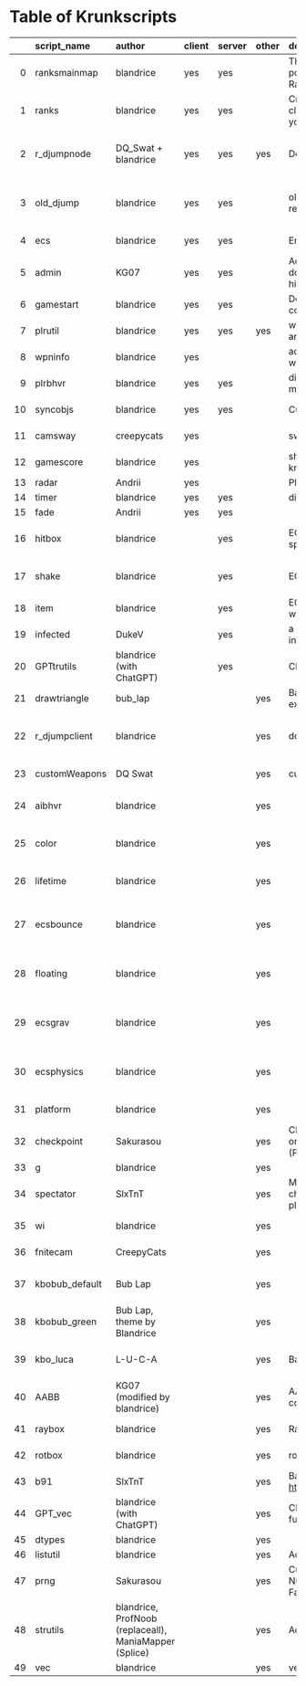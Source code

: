 # Table of Krunkscripts
|    | script_name    | author                                                 | client   | server   | other   | description                                                                                                         | link                                                                                  | category   | path                                                                                                        | tags                                                                        |
|---:|:---------------|:-------------------------------------------------------|:---------|:---------|:--------|:--------------------------------------------------------------------------------------------------------------------|:--------------------------------------------------------------------------------------|:-----------|:------------------------------------------------------------------------------------------------------------|:----------------------------------------------------------------------------|
|  0 | ranksmainmap   | blandrice                                              | yes      | yes      |         | This is a shareable script to display popular Krunker Commmunity Clans Ranks in-game.                               | https://github.com/blandrice/krunkerClansPlus                                         | database   | https://github.com/blandrice/blandlibs/tree/master/libs/database/clansrank                                  | ["'database'", " 'clansrank'"]                                              |
|  1 | ranks          | blandrice                                              | yes      | yes      |         | Create a map in Krunker and copy the client & server scripts from this github to your new map.                      | https://github.com/blandrice/krunkerClansPlus                                         | database   | https://github.com/blandrice/blandlibs/tree/master/libs/database/clansrank                                  | ["'database'", " 'clansrank'"]                                              |
|  2 | r_djumpnode    | DQ_Swat + blandrice                                    | yes      | yes      | yes     | Doublejump with crystals                                                                                            |                                                                                       | game       | https://github.com/blandrice/blandlibs/tree/master/libs/game/custommovement/doublejump/djregistersync_nodes | ["'game'", " 'custommovement'", " 'doublejump'", " 'djregistersync_nodes'"] |
|  3 | old_djump      | blandrice                                              | yes      | yes      |         | old doublejump by blandrice before registersync was introduced.                                                     |                                                                                       | game       | https://github.com/blandrice/blandlibs/tree/master/libs/game/custommovement/doublejump/dj_oldsync           | ["'game'", " 'custommovement'", " 'doublejump'", " 'dj_oldsync'"]           |
|  4 | ecs            | blandrice                                              | yes      | yes      |         | Entity Component System                                                                                             |                                                                                       | game       | https://github.com/blandrice/blandlibs/tree/master/libs/game/ECS/system                                     | ["'game'", " 'ECS'", " 'system'"]                                           |
|  5 | admin          | KG07                                                   | yes      | yes      |         | Admin system code: for map makers who doesn’t know or know a bit of scripting to hire some moderators into your map | https://github.com/KG07/admin_system_version1                                         | gameutil   | https://github.com/blandrice/blandlibs/tree/master/libs/gameutil/admin                                      | ["'gameutil'", " 'admin'"]                                                  |
|  6 | gamestart      | blandrice                                              | yes      | yes      |         | Detect game start in a map with a countdown.                                                                        |                                                                                       | gameutil   | https://github.com/blandrice/blandlibs/tree/master/libs/gameutil/gamestart                                  | ["'gameutil'", " 'gamestart'"]                                              |
|  7 | plrutil        | blandrice                                              | yes      | yes      | yes     | workaround to check how many players are spawned in                                                                 |                                                                                       | gameutil   | https://github.com/blandrice/blandlibs/tree/master/libs/gameutil/plrutil                                    | ["'gameutil'", " 'plrutil'"]                                                |
|  8 | wpninfo        | blandrice                                              | yes      |          |         | adds additional CLASS's PRIMARY weapon info to player object.                                                       |                                                                                       | gameutil   | https://github.com/blandrice/blandlibs/tree/master/libs/gameutil/weaponinfo                                 | ["'gameutil'", " 'weaponinfo'"]                                             |
|  9 | plrbhvr        | blandrice                                              | yes      | yes      |         | disable server sync + behavior for custom movement                                                                  |                                                                                       | network    | https://github.com/blandrice/blandlibs/tree/master/libs/network/plrbehavior                                 | ["'network'", " 'plrbehavior'"]                                             |
| 10 | syncobjs       | blandrice                                              | yes      | yes      |         | Custom Server object syncing.                                                                                       |                                                                                       | network    | https://github.com/blandrice/blandlibs/tree/master/libs/network/syncobjs                                    | ["'network'", " 'syncobjs'"]                                                |
| 11 | camsway        | creepycats                                             | yes      |          |         | sway camera when moving left and right                                                                              |                                                                                       | overlay    | https://github.com/blandrice/blandlibs/tree/master/libs/overlay/cameraSway                                  | ["'overlay'", " 'cameraSway'"]                                              |
| 12 | gamescore      | blandrice                                              | yes      |          |         | show points incrementing UI through krunkscript                                                                     |                                                                                       | overlay    | https://github.com/blandrice/blandlibs/tree/master/libs/overlay/customgamescoreUI                           | ["'overlay'", " 'customgamescoreUI'"]                                       |
| 13 | radar          | Andrii                                                 | yes      |          |         | Player radar overlay feature                                                                                        |                                                                                       | overlay    | https://github.com/blandrice/blandlibs/tree/master/libs/overlay/radar                                       | ["'overlay'", " 'radar'"]                                                   |
| 14 | timer          | blandrice                                              | yes      | yes      |         | display a timer (total time given by server)                                                                        |                                                                                       | overlay    | https://github.com/blandrice/blandlibs/tree/master/libs/overlay/timer                                       | ["'overlay'", " 'timer'"]                                                   |
| 15 | fade           | Andrii                                                 | yes      | yes      |         |                                                                                                                     |                                                                                       | scene      | https://github.com/blandrice/blandlibs/tree/master/libs/scene/fade                                          | ["'scene'", " 'fade'"]                                                      |
| 16 | hitbox         | blandrice                                              |          | yes      |         | ECS hitbox that can be assigned to a specific object.                                                               |                                                                                       | game       | https://github.com/blandrice/blandlibs/tree/master/libs/game/ECS/components/hitbox                          | ["'game'", " 'ECS'", " 'components'", " 'hitbox'"]                          |
| 17 | shake          | blandrice                                              |          | yes      |         | ECS shake feature                                                                                                   |                                                                                       | game       | https://github.com/blandrice/blandlibs/tree/master/libs/game/ECS/components/movement/shake                  | ["'game'", " 'ECS'", " 'components'", " 'movement'", " 'shake'"]            |
| 18 | item           | blandrice                                              |          | yes      |         | ECS item that can be picked up :D collides with the world and other objects                                         |                                                                                       | game       | https://github.com/blandrice/blandlibs/tree/master/libs/game/ECS/entities/item                              | ["'game'", " 'ECS'", " 'entities'", " 'item'"]                              |
| 19 | infected       | DukeV                                                  |          | yes      |         | a way to find out whether a player is infected or not                                                               | https://discord.com/channels/859947586005368862/862113777946984459/909435501298204713 | gameutil   | https://github.com/blandrice/blandlibs/tree/master/libs/gameutil/infected                                   | ["'gameutil'", " 'infected'"]                                               |
| 20 | GPTtrutils     | blandrice (with ChatGPT)                               |          | yes      |         | ChatGPT test on generating string utilities                                                                         |                                                                                       | util       | https://github.com/blandrice/blandlibs/tree/master/libs/util/ChatGPT                                        | ["'util'", " 'ChatGPT'"]                                                    |
| 21 | drawtriangle   | bub_lap                                                |          |          | yes     | Basic drawTriangle action (KrunkScript example)                                                                     |                                                                                       | examples   | https://github.com/blandrice/blandlibs/tree/master/libs/examples/drawtriangle                               | ["'examples'", " 'drawtriangle'"]                                           |
| 22 | r_djumpclient  | blandrice                                              |          |          | yes     | double-jump using registersync feature                                                                              |                                                                                       | game       | https://github.com/blandrice/blandlibs/tree/master/libs/game/custommovement/doublejump/djregistersync       | ["'game'", " 'custommovement'", " 'doublejump'", " 'djregistersync'"]       |
| 23 | customWeapons  | DQ Swat                                                |          |          | yes     | custom weapon script.                                                                                               |                                                                                       | game       | https://github.com/blandrice/blandlibs/tree/master/libs/game/customWeapons                                  | ["'game'", " 'customWeapons'"]                                              |
| 24 | aibhvr         | blandrice                                              |          |          | yes     |                                                                                                                     |                                                                                       | game       | https://github.com/blandrice/blandlibs/tree/master/libs/game/ECS/components/aibehavior                      | ["'game'", " 'ECS'", " 'components'", " 'aibehavior'"]                      |
| 25 | color          | blandrice                                              |          |          | yes     |                                                                                                                     |                                                                                       | game       | https://github.com/blandrice/blandlibs/tree/master/libs/game/ECS/components/color                           | ["'game'", " 'ECS'", " 'components'", " 'color'"]                           |
| 26 | lifetime       | blandrice                                              |          |          | yes     |                                                                                                                     |                                                                                       | game       | https://github.com/blandrice/blandlibs/tree/master/libs/game/ECS/components/lifetime                        | ["'game'", " 'ECS'", " 'components'", " 'lifetime'"]                        |
| 27 | ecsbounce      | blandrice                                              |          |          | yes     |                                                                                                                     |                                                                                       | game       | https://github.com/blandrice/blandlibs/tree/master/libs/game/ECS/components/movement/bounce                 | ["'game'", " 'ECS'", " 'components'", " 'movement'", " 'bounce'"]           |
| 28 | floating       | blandrice                                              |          |          | yes     |                                                                                                                     |                                                                                       | game       | https://github.com/blandrice/blandlibs/tree/master/libs/game/ECS/components/movement/floating               | ["'game'", " 'ECS'", " 'components'", " 'movement'", " 'floating'"]         |
| 29 | ecsgrav        | blandrice                                              |          |          | yes     |                                                                                                                     |                                                                                       | game       | https://github.com/blandrice/blandlibs/tree/master/libs/game/ECS/components/movement/gravity                | ["'game'", " 'ECS'", " 'components'", " 'movement'", " 'gravity'"]          |
| 30 | ecsphysics     | blandrice                                              |          |          | yes     |                                                                                                                     |                                                                                       | game       | https://github.com/blandrice/blandlibs/tree/master/libs/game/ECS/components/movement/physics                | ["'game'", " 'ECS'", " 'components'", " 'movement'", " 'physics'"]          |
| 31 | platform       | blandrice                                              |          |          | yes     |                                                                                                                     |                                                                                       | game       | https://github.com/blandrice/blandlibs/tree/master/libs/game/ECS/entities/platform                          | ["'game'", " 'ECS'", " 'entities'", " 'platform'"]                          |
| 32 | checkpoint     | Sakurasou                                              |          |          | yes     | Changes the names of the Checkpoints on the Speedrun Timer in the bottom right (Point 1, Point 2, ...)              |                                                                                       | gameutil   | https://github.com/blandrice/blandlibs/tree/master/libs/gameutil/checkpoint                                 | ["'gameutil'", " 'checkpoint'"]                                             |
| 33 | g              | blandrice                                              |          |          | yes     |                                                                                                                     |                                                                                       | gameutil   | https://github.com/blandrice/blandlibs/tree/master/libs/gameutil/global                                     | ["'gameutil'", " 'global'"]                                                 |
| 34 | spectator      | SlxTnT                                                 |          |          | yes     | My attempt at server side spectator checks. Can check the value with player.properties.isSpectator                  | https://discord.com/channels/859947586005368862/862113777946984459/900998093300969473 | gameutil   | https://github.com/blandrice/blandlibs/tree/master/libs/gameutil/spectator                                  | ["'gameutil'", " 'spectator'"]                                              |
| 35 | wi             | blandrice                                              |          |          | yes     |                                                                                                                     |                                                                                       | gameutil   | https://github.com/blandrice/blandlibs/tree/master/libs/gameutil/weaponinfo                                 | ["'gameutil'", " 'weaponinfo'"]                                             |
| 36 | fnitecam       | CreepyCats                                             |          |          | yes     |                                                                                                                     |                                                                                       | overlay    | https://github.com/blandrice/blandlibs/tree/master/libs/overlay/fiveNightsCamera                            | ["'overlay'", " 'fiveNightsCamera'"]                                        |
| 37 | kbobub_default | Bub Lap                                                |          |          | yes     |                                                                                                                     |                                                                                       | overlay    | https://github.com/blandrice/blandlibs/tree/master/libs/overlay/keyboardoverlay/bub                         | ["'overlay'", " 'keyboardoverlay'", " 'bub'"]                               |
| 38 | kbobub_green   | Bub Lap, theme by Blandrice                            |          |          | yes     |                                                                                                                     |                                                                                       | overlay    | https://github.com/blandrice/blandlibs/tree/master/libs/overlay/keyboardoverlay/bub                         | ["'overlay'", " 'keyboardoverlay'", " 'bub'"]                               |
| 39 | kbo_luca       | L-U-C-A                                                |          |          | yes     | Basic HTML Div-based keyboard                                                                                       |                                                                                       | overlay    | https://github.com/blandrice/blandlibs/tree/master/libs/overlay/keyboardoverlay/luca                        | ["'overlay'", " 'keyboardoverlay'", " 'luca'"]                              |
| 40 | AABB           | KG07 (modified by blandrice)                           |          |          | yes     | AABB (axis-aligned bounding box-box) collision + resolution                                                         |                                                                                       | physics    | https://github.com/blandrice/blandlibs/tree/master/libs/physics/collisions                                  | ["'physics'", " 'collisions'"]                                              |
| 41 | raybox         | blandrice                                              |          |          | yes     | Ray-box intersections in Krunker.                                                                                   |                                                                                       | physics    | https://github.com/blandrice/blandlibs/tree/master/libs/physics/collisions                                  | ["'physics'", " 'collisions'"]                                              |
| 42 | rotbox         | blandrice                                              |          |          | yes     | rotated bounding box collision                                                                                      |                                                                                       | physics    | https://github.com/blandrice/blandlibs/tree/master/libs/physics/collisions                                  | ["'physics'", " 'collisions'"]                                              |
| 43 | b91            | SlxTnT                                                 |          |          | yes     | Base91 decoding converted from https://github.com/KvanTTT/BaseNcoding                                               |                                                                                       | util       | https://github.com/blandrice/blandlibs/tree/master/libs/util/b91encoding                                    | ["'util'", " 'b91encoding'"]                                                |
| 44 | GPT_vec        | blandrice (with ChatGPT)                               |          |          | yes     | ChatGPT test on generating vector functions                                                                         |                                                                                       | util       | https://github.com/blandrice/blandlibs/tree/master/libs/util/ChatGPT                                        | ["'util'", " 'ChatGPT'"]                                                    |
| 45 | dtypes         | blandrice                                              |          |          | yes     |                                                                                                                     |                                                                                       | util       | https://github.com/blandrice/blandlibs/tree/master/libs/util/dtypes                                         | ["'util'", " 'dtypes'"]                                                     |
| 46 | listutil       | blandrice                                              |          |          | yes     | Additional string utilities                                                                                         |                                                                                       | util       | https://github.com/blandrice/blandlibs/tree/master/libs/util/lists                                          | ["'util'", " 'lists'"]                                                      |
| 47 | prng           | Sakurasou                                              |          |          | yes     | Custom Seed PRNG (Pseudorandom Number Generator) using SFC32 (Simple Fast Counter) and MurmurHash3                  | https://discord.com/channels/859947586005368862/862113777946984459/988841369529376839 | util       | https://github.com/blandrice/blandlibs/tree/master/libs/util/PRNG                                           | ["'util'", " 'PRNG'"]                                                       |
| 48 | strutils       | blandrice, ProfNoob (replaceall), ManiaMapper (Splice) |          |          | yes     | Additional String utilities                                                                                         |                                                                                       | util       | https://github.com/blandrice/blandlibs/tree/master/libs/util/strutil                                        | ["'util'", " 'strutil'"]                                                    |
| 49 | vec            | blandrice                                              |          |          | yes     | vector math                                                                                                         |                                                                                       | util       | https://github.com/blandrice/blandlibs/tree/master/libs/util/vectors                                        | ["'util'", " 'vectors'"]                                                    |
